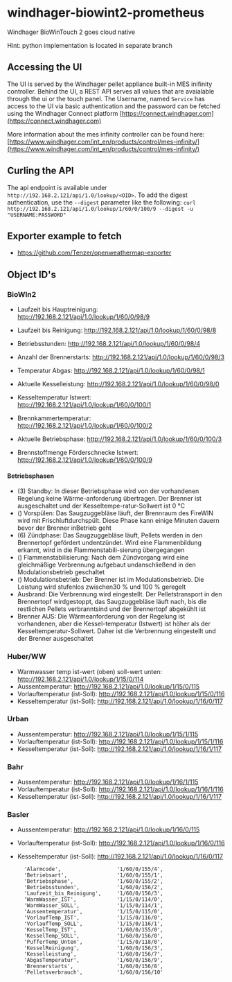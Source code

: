 # windhager-biowint2-prometheus

Windhager BioWinTouch 2 goes cloud native

Hint: python implementation is located in separate branch

## Accessing the UI

The UI is served by the Windhager pellet appliance built-in MES inifinity controller. Behind the UI, a REST API serves all values that are avaialable through the ui or the touch panel. 
The Username, named `Service` has access to the UI via basic authentication and the password can be fetched using the Windhager Connect platform [https://connect.windhager.com](https://connect.windhager.com)

More information about the mes infinity controller can be found here: [https://www.windhager.com/int_en/products/control/mes-infinity/](https://www.windhager.com/int_en/products/control/mes-infinity/)

## Curling the API

The api endpoint is available under `http://192.168.2.121/api/1.0/lookup/<OID>`. To add the digest authentication, use the `--digest` parameter like the following: `curl http://192.168.2.121/api/1.0/lookup/1/60/0/100/9 --digest -u "USERNAME:PASSWORD"`

## Exporter example to fetch

- https://github.com/Tenzer/openweathermap-exporter

## Object ID's

### BioWIn2

- Laufzeit bis Hauptreinigung: http://192.168.2.121/api/1.0/lookup/1/60/0/98/9
- Laufzeit bis Reinigung: http://192.168.2.121/api/1.0/lookup/1/60/0/98/8
- Betriebsstunden: http://192.168.2.121/api/1.0/lookup/1/60/0/98/4
- Anzahl der Brennerstarts: http://192.168.2.121/api/1.0/lookup/1/60/0/98/3
- Temperatur Abgas: http://192.168.2.121/api/1.0/lookup/1/60/0/98/1
- Aktuelle Kesselleistung: http://192.168.2.121/api/1.0/lookup/1/60/0/98/0

- Kesseltemperatur Istwert: http://192.168.2.121/api/1.0/lookup/1/60/0/100/1
- Brennkammertemperatur: http://192.168.2.121/api/1.0/lookup/1/60/0/100/2
- Aktuelle Betriebsphase: http://192.168.2.121/api/1.0/lookup/1/60/0/100/3
- Brennstoffmenge Förderschnecke Istwert: http://192.168.2.121/api/1.0/lookup/1/60/0/100/9


#### Betriebsphasen

- (3) Standby: In dieser Betriebsphase wird von der vorhandenen Regelung keine Wärme-anforderung übertragen. Der Brenner ist ausgeschaltet und der Kesseltempe-ratur-Sollwert ist 0 °C
- () Vorspülen: Das Saugzuggebläse läuft, der Brennraum des FireWIN wird mit Frischluftdurchspült. Diese Phase kann einige Minuten dauern bevor der Brenner inBetrieb geht
- (6) Zündphase: Das Saugzuggebläse läuft, Pellets werden in den Brennertopf gefördert undentzündet. Wird eine Flammenbildung erkannt, wird in die Flammenstabili-sierung übergegangen 
- () Flammenstabilisierung: Nach dem Zündvorgang wird eine gleichmäßige Verbrennung aufgebaut undanschließend in den Modulationsbetrieb geschaltet 
- () Modulationsbetrieb: Der Brenner ist im Modulationsbetrieb. Die Leistung wird stufenlos zwischen30 % und 100 % geregelt
- Ausbrand: Die Verbrennung wird eingestellt. Der Pelletstransport in den Brennertopf wirdgestoppt, das Saugzuggebläse läuft nach, bis die restlichen Pellets verbranntsind und der Brennertopf abgekühlt ist 
- Brenner AUS: Die Wärmeanforderung von der Regelung ist vorhandenen, aber die Kessel-temperatur (Istwert) ist höher als der Kesseltemperatur-Sollwert. Daher ist die Verbrennung eingestellt und der Brenner ausgeschaltet


### Huber/WW

- Warmwasser temp ist-wert (oben) soll-wert unten: http://192.168.2.121/api/1.0/lookup/1/15/0/114
- Aussentemperatur: http://192.168.2.121/api/1.0/lookup/1/15/0/115
- Vorlauftemperatur (ist-Soll): http://192.168.2.121/api/1.0/lookup/1/15/0/116
- Kesseltemperatur (ist-Soll): http://192.168.2.121/api/1.0/lookup/1/16/0/117

### Urban

- Aussentemperatur: http://192.168.2.121/api/1.0/lookup/1/15/1/115
- Vorlauftemperatur (ist-Soll): http://192.168.2.121/api/1.0/lookup/1/15/1/116
- Kesseltemperatur (ist-Soll): http://192.168.2.121/api/1.0/lookup/1/16/1/117


### Bahr

- Aussentemperatur: http://192.168.2.121/api/1.0/lookup/1/16/1/115
- Vorlauftemperatur (ist-Soll): http://192.168.2.121/api/1.0/lookup/1/16/1/116
- Kesseltemperatur (ist-Soll): http://192.168.2.121/api/1.0/lookup/1/16/1/117


### Basler

- Aussentemperatur: http://192.168.2.121/api/1.0/lookup/1/16/0/115
- Vorlauftemperatur (ist-Soll): http://192.168.2.121/api/1.0/lookup/1/16/0/116
- Kesseltemperatur (ist-Soll): http://192.168.2.121/api/1.0/lookup/1/16/0/117



        'Alarmcode',                  '1/60/0/155/4',
        'Betriebsart',                '1/60/0/155/1',
        'Betriebsphase',              '1/60/0/155/2',
        'Betriebsstunden',            '1/60/0/156/2',
        'Laufzeit_bis_Reinigung',     '1/60/0/156/3',
        'WarmWasser_IST',             '1/15/0/114/0',
        'WarmWasser_SOLL',            '1/15/0/114/1',
        'Aussentemperatur',           '1/15/0/115/0',
        'VorlaufTemp_IST',            '1/15/0/116/0',
        'VorlaufTemp_SOLL',           '1/15/0/116/1',
        'KesselTemp_IST',             '1/60/0/155/0',
        'KesselTemp_SOLL',            '1/60/0/156/0',
        'PufferTemp_Unten',           '1/15/0/118/0',
        'KesselReinigung',            '1/60/0/156/3',
        'Kesselleistung',             '1/60/0/156/7',
        'AbgasTemperatur',            '1/60/0/156/9',
        'Brennerstarts',              '1/60/0/156/8',
        'Pelletsverbrauch',           '1/60/0/156/10'